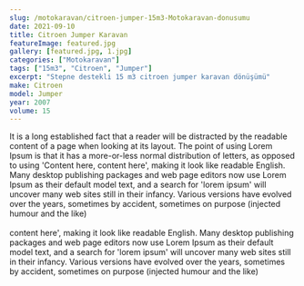 ```yaml
---
slug: /motokaravan/citroen-jumper-15m3-Motokaravan-donusumu
date: 2021-09-10
title: Citroen Jumper Karavan
featureImage: featured.jpg
gallery: [featured.jpg, 1.jpg]
categories: ["Motokaravan"]
tags: ["15m3", "Citroen", "Jumper"]
excerpt: "Stepne destekli 15 m3 citroen jumper karavan dönüşümü"
make: Citroen
model: Jumper
year: 2007
volume: 15
---
```

It is a long established fact that a reader will be distracted by the readable content of a page when looking at its layout. The point of using Lorem Ipsum is that it has a more-or-less normal distribution of letters, as opposed to using 'Content here, content here', making it look like readable English. Many desktop publishing packages and web page editors now use Lorem Ipsum as their default model text, and a search for 'lorem ipsum' will uncover many web sites still in their infancy. Various versions have evolved over the years, sometimes by accident, sometimes on purpose (injected humour and the like)
<br/><br/>
content here', making it look like readable English. Many desktop publishing packages and web page editors now use Lorem Ipsum as their default model text, and a search for 'lorem ipsum' will uncover many web sites still in their infancy. Various versions have evolved over the years, sometimes by accident, sometimes on purpose (injected humour and the like)